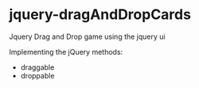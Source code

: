 # jquery-dragAndDropCards
Jquery Drag and Drop game using the jquery ui

Implementing the jQuery methods:

* draggable
* droppable


